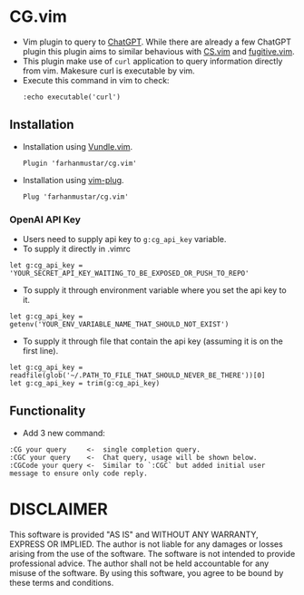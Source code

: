 # CG.vim
* Vim plugin to query to [ChatGPT](https://chat.openai.com/). While there are already a few ChatGPT plugin this plugin aims to similar behavious with [CS.vim](https://github.com/farhanmustar/CS.vim) and [fugitive.vim](https://github.com/tpope/vim-fugitive).
* This plugin make use of ```curl``` application to query information directly from vim. Makesure curl is executable by vim.
* Execute this command in vim to check:
  ```vim
  :echo executable('curl')
  ```

## Installation
* Installation using [Vundle.vim](https://github.com/VundleVim/Vundle.vim).
  ```vim
  Plugin 'farhanmustar/cg.vim'
  ```

* Installation using [vim-plug](https://github.com/junegunn/vim-plug).
  ```vim
  Plug 'farhanmustar/cg.vim'
  ```

### OpenAI API Key
* Users need to supply api key to `g:cg_api_key` variable.
* To supply it directly in .vimrc
```vimscript
let g:cg_api_key = 'YOUR_SECRET_API_KEY_WAITING_TO_BE_EXPOSED_OR_PUSH_TO_REPO'
```

* To supply it through environment variable where you set the api key to it.
```vimscript
let g:cg_api_key = getenv('YOUR_ENV_VARIABLE_NAME_THAT_SHOULD_NOT_EXIST')
```

* To supply it through file that contain the api key (assuming it is on the first line). 
```vimscript
let g:cg_api_key = readfile(glob('~/.PATH_TO_FILE_THAT_SHOULD_NEVER_BE_THERE'))[0]
let g:cg_api_key = trim(g:cg_api_key)
```

## Functionality
* Add 3 new command:
```
:CG your query     <-  single completion query.
:CGC your query    <-  Chat query, usage will be shown below.
:CGCode your query <-  Similar to `:CGC` but added initial user message to ensure only code reply.
```

# DISCLAIMER

This software is provided "AS IS" and WITHOUT ANY WARRANTY, EXPRESS OR IMPLIED. The author is not liable for any damages or losses arising from the use of the software. The software is not intended to provide professional advice. The author shall not be held accountable for any misuse of the software. By using this software, you agree to be bound by these terms and conditions.
